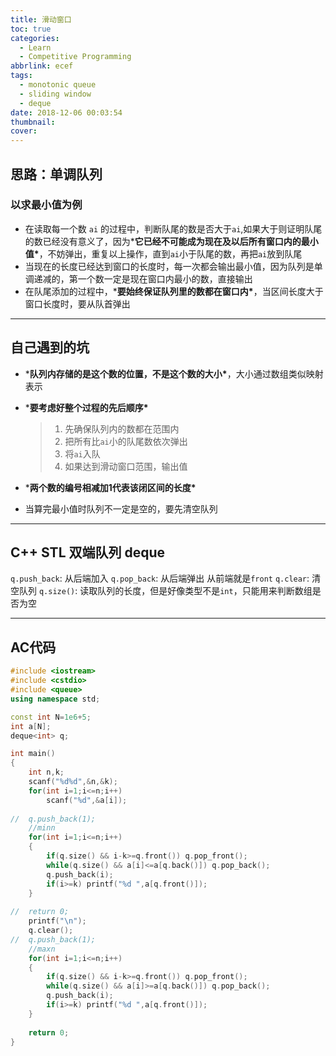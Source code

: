 ```yaml
---
title: 滑动窗口
toc: true
categories:
  - Learn
  - Competitive Programming
abbrlink: ecef
tags:
  - monotonic queue
  - sliding window
  - deque
date: 2018-12-06 00:03:54
thumbnail:
cover:
---
```


## 思路：单调队列

### 以求最小值为例

- 在读取每一个数 `ai` 的过程中，判断队尾的数是否大于`ai`,如果大于则证明队尾的数已经没有意义了，因为***它已经不可能成为现在及以后所有窗口内的最小值\***，不妨弹出，重复以上操作，直到`ai`小于队尾的数，再把`ai`放到队尾
- 当现在的长度已经达到窗口的长度时，每一次都会输出最小值，因为队列是单调递减的，第一个数一定是现在窗口内最小的数，直接输出
- 在队尾添加的过程中，***要始终保证队列里的数都在窗口内\***，当区间长度大于窗口长度时，要从队首弹出

------

## 自己遇到的坑

- ***队列内存储的是这个数的位置，不是这个数的大小\***，大小通过数组类似映射表示

- ***要考虑好整个过程的先后顺序\***

  > 1. 先确保队列内的数都在范围内
  > 2. 把所有比`ai`小的队尾数依次弹出
  > 3. 将`ai`入队
  > 4. 如果达到滑动窗口范围，输出值

- ***两个数的编号相减加1代表该闭区间的长度\***

- 当算完最小值时队列不一定是空的，要先清空队列

------

## C++ STL 双端队列 deque

`q.push_back`: 从后端加入 `q.pop_back`: 从后端弹出
从前端就是`front`
`q.clear`: 清空队列
`q.size()`: 读取队列的长度，但是好像类型不是`int`，只能用来判断数组是否为空

------

## AC代码

```C++
#include <iostream>
#include <cstdio>
#include <queue>
using namespace std;

const int N=1e6+5;
int a[N];
deque<int> q;

int main()
{
    int n,k;
    scanf("%d%d",&n,&k);
    for(int i=1;i<=n;i++)
        scanf("%d",&a[i]);
    
//	q.push_back(1);
    //minn
    for(int i=1;i<=n;i++)
    {
        if(q.size() && i-k>=q.front()) q.pop_front();
        while(q.size() && a[i]<=a[q.back()]) q.pop_back();
        q.push_back(i);
        if(i>=k) printf("%d ",a[q.front()]);
    }
    
//	return 0;
    printf("\n");
    q.clear();
//	q.push_back(1);
    //maxn
    for(int i=1;i<=n;i++)
    {
        if(q.size() && i-k>=q.front()) q.pop_front();
        while(q.size() && a[i]>=a[q.back()]) q.pop_back();
        q.push_back(i);
        if(i>=k) printf("%d ",a[q.front()]);
    }
    
    return 0;
}
```